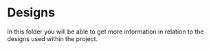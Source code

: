# Designs

In this folder you will be able to get more information in relation to the designs used within the project.
